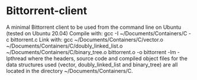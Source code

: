 # Bittorrent-client
A minimal Bittorrent client to be used from the command line on Ubuntu (tested on Ubuntu 20.04)
Compile with: gcc -I ~/Documents/Containers/C -c bittorrent.c
Link with: gcc ~/Documents/Containers/C/vector.o ~/Documents/Containers/C/doubly_linked_list.o ~/Documents/Containers/C/binary_tree.o bittorrent.o -o bittorrent -lm -lpthread
where the headers, source code and compiled object files for the data structures used (vector, doubly_linked_list and binary_tree) are all located in the directory
~/Documents/Containers/C.
